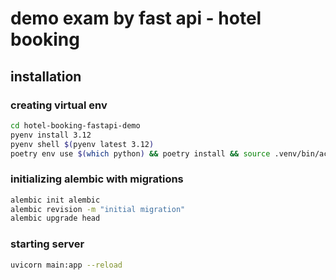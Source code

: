 # demo exam by fast api - hotel booking 

## installation

### creating virtual env
```bash
cd hotel-booking-fastapi-demo
pyenv install 3.12
pyenv shell $(pyenv latest 3.12)
poetry env use $(which python) && poetry install && source .venv/bin/activate
```
### initializing alembic with migrations
```bash
alembic init alembic
alembic revision -m "initial migration"
alembic upgrade head
```

### starting server
```bash
uvicorn main:app --reload
```
